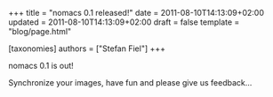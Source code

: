 +++
title = "nomacs 0.1 released!"
date = 2011-08-10T14:13:09+02:00
updated = 2011-08-10T14:13:09+02:00
draft = false
template = "blog/page.html"

[taxonomies]
authors = ["Stefan Fiel"]
+++

nomacs 0.1 is out!

Synchronize your images, have fun and please give us feedback…
